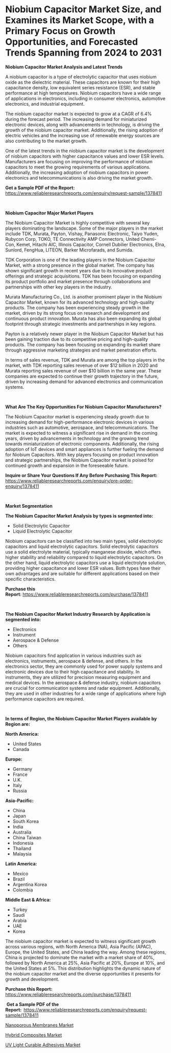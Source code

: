 <p><h1>Niobium Capacitor Market Size, and Examines its Market Scope, with a Primary Focus on Growth Opportunities, and Forecasted Trends Spanning from 2024 to 2031</h1></p><p><strong>Niobium Capacitor Market Analysis and Latest Trends</strong></p>
<p><p>A niobium capacitor is a type of electrolytic capacitor that uses niobium oxide as the dielectric material. These capacitors are known for their high capacitance density, low equivalent series resistance (ESR), and stable performance at high temperatures. Niobium capacitors have a wide range of applications in electronics, including in consumer electronics, automotive electronics, and industrial equipment.</p><p>The niobium capacitor market is expected to grow at a CAGR of 6.4% during the forecast period. The increasing demand for miniaturized electronic devices, along with advancements in technology, is driving the growth of the niobium capacitor market. Additionally, the rising adoption of electric vehicles and the increasing use of renewable energy sources are also contributing to the market growth.</p><p>One of the latest trends in the niobium capacitor market is the development of niobium capacitors with higher capacitance values and lower ESR levels. Manufacturers are focusing on improving the performance of niobium capacitors to meet the growing requirements of various applications. Additionally, the increasing adoption of niobium capacitors in power electronics and telecommunications is also driving the market growth.</p></p>
<p><strong>Get a Sample PDF of the Report:&nbsp;</strong> <a href="https://www.reliableresearchreports.com/enquiry/request-sample/1378411">https://www.reliableresearchreports.com/enquiry/request-sample/1378411</a></p>
<p>&nbsp;</p>
<p><strong>Niobium Capacitor Major Market Players</strong></p>
<p><p>The Niobium Capacitor Market is highly competitive with several key players dominating the landscape. Some of the major players in the market include TDK, Murata, Payton, Vishay, Panasonic Electronic, Taiyo Yuden, Rubycon Corp, TOKO, TE Connectivity AMP Connectors, United Chemi-Con, Kemet, Hitachi AIC, Illinois Capacitor, Cornell Dubilier Electronics, Elna, Sunlord, FengHua, LITEON, Barker Microfarads, and Sumida.</p><p>TDK Corporation is one of the leading players in the Niobium Capacitor Market, with a strong presence in the global market. The company has shown significant growth in recent years due to its innovative product offerings and strategic acquisitions. TDK has been focusing on expanding its product portfolio and market presence through collaborations and partnerships with other key players in the industry.</p><p>Murata Manufacturing Co., Ltd. is another prominent player in the Niobium Capacitor Market, known for its advanced technology and high-quality products. The company has been experiencing steady growth in the market, driven by its strong focus on research and development and continuous product innovation. Murata has also been expanding its global footprint through strategic investments and partnerships in key regions.</p><p>Payton is a relatively newer player in the Niobium Capacitor Market but has been gaining traction due to its competitive pricing and high-quality products. The company has been focusing on expanding its market share through aggressive marketing strategies and market penetration efforts.</p><p>In terms of sales revenue, TDK and Murata are among the top players in the market, with TDK reporting sales revenue of over $12 billion in 2020 and Murata reporting sales revenue of over $10 billion in the same year. These companies are expected to continue their growth trajectory in the future, driven by increasing demand for advanced electronics and communication systems.</p></p>
<p>&nbsp;</p>
<p><strong>What Are The Key Opportunities For Niobium Capacitor Manufacturers?</strong></p>
<p><p>The Niobium Capacitor market is experiencing steady growth due to increasing demand for high-performance electronic devices in various industries such as automotive, aerospace, and telecommunications. The market is expected to witness a significant rise in demand in the coming years, driven by advancements in technology and the growing trend towards miniaturization of electronic components. Additionally, the rising adoption of IoT devices and smart appliances is further fueling the demand for Niobium Capacitors. With key players focusing on product innovation and strategic partnerships, the Niobium Capacitor market is poised for continued growth and expansion in the foreseeable future.</p></p>
<p><strong>Inquire or Share Your Questions If Any Before Purchasing This Report:</strong> <a href="https://www.reliableresearchreports.com/enquiry/pre-order-enquiry/1378411">https://www.reliableresearchreports.com/enquiry/pre-order-enquiry/1378411</a></p>
<p>&nbsp;</p>
<p><strong>Market Segmentation</strong></p>
<p><strong>The Niobium Capacitor Market Analysis by types is segmented into:</strong></p>
<p><ul><li>Solid Electrolytic Capacitor</li><li>Liquid Electrolytic Capacitor</li></ul></p>
<p><p>Niobium capacitors can be classified into two main types, solid electrolytic capacitors and liquid electrolytic capacitors. Solid electrolytic capacitors use a solid electrolyte material, typically manganese dioxide, which offers higher stability and reliability compared to liquid electrolytic capacitors. On the other hand, liquid electrolytic capacitors use a liquid electrolyte solution, providing higher capacitance and lower ESR values. Both types have their own advantages and are suitable for different applications based on their specific characteristics.</p></p>
<p><strong>Purchase this Report:&nbsp;</strong><a href="https://www.reliableresearchreports.com/purchase/1378411">https://www.reliableresearchreports.com/purchase/1378411</a></p>
<p>&nbsp;</p>
<p><strong>The Niobium Capacitor Market Industry Research by Application is segmented into:</strong></p>
<p><ul><li>Electronics</li><li>Instrument</li><li>Aerospace & Defense</li><li>Others</li></ul></p>
<p><p>Niobium capacitors find application in various industries such as electronics, instruments, aerospace & defense, and others. In the electronics sector, they are commonly used for power supply systems and electronic devices due to their high capacitance and stability. In instruments, they are utilized for precision measuring equipment and medical devices. In the aerospace & defense industry, niobium capacitors are crucial for communication systems and radar equipment. Additionally, they are used in other industries for a wide range of applications where high performance capacitors are required.</p></p>
<p>&nbsp;</p>
<p><strong>In terms of Region, the Niobium Capacitor Market Players available by Region are:</strong></p>
<p>
    <p> <strong> North America: </strong>
        <ul>
            <li>United States</li>
            <li>Canada</li>
        </ul>
        </p> 
    <p> <strong> Europe: </strong>
        <ul>
            <li>Germany</li>
            <li>France</li>
            <li>U.K.</li>
            <li>Italy</li>
            <li>Russia</li>
        </ul>
        </p> 
    <p> <strong> Asia-Pacific: </strong>
        <ul>
            <li>China</li>
            <li>Japan</li>
            <li>South Korea</li>
            <li>India</li>
            <li>Australia</li>
            <li>China Taiwan</li>
            <li>Indonesia</li>
            <li>Thailand</li>
            <li>Malaysia</li>
        </ul>
        </p> 
    <p> <strong> Latin America: </strong>
        <ul>
            <li>Mexico</li>
            <li>Brazil</li>
            <li>Argentina Korea</li>
            <li>Colombia</li>
        </ul>
        </p> 
    <p> <strong> Middle East & Africa: </strong>
        <ul>
            <li>Turkey</li>
            <li>Saudi</li>
            <li>Arabia</li>
            <li>UAE</li>
            <li>Korea</li>
        </ul>
    </p>
    </p>
<p><p>The niobium capacitor market is expected to witness significant growth across various regions, with North America (NA), Asia Pacific (APAC), Europe, the United States, and China leading the way. Among these regions, China is projected to dominate the market with a market share of 40%, followed by North America at 25%, Asia Pacific at 20%, Europe at 10%, and the United States at 5%. This distribution highlights the dynamic nature of the niobium capacitor market and the diverse opportunities it presents for growth and development.</p></p>
<p><strong>Purchase this Report: </strong><a href="https://www.reliableresearchreports.com/purchase/1378411">https://www.reliableresearchreports.com/purchase/1378411</a></p>
<p>&nbsp;<strong>Get a Sample PDF of the Report:&nbsp;&nbsp;</strong><a href="https://www.reliableresearchreports.com/enquiry/request-sample/1378411">https://www.reliableresearchreports.com/enquiry/request-sample/1378411</a></p>
<p><strong></strong></p>
<p><p><a href="https://shimmer-gardenia-37a.notion.site/Nanoporous-Membranes-Market-Size-and-Examines-its-Market-Scope-with-a-Primary-Focus-on-Growth-Oppo-8b0bbd873e72444795b46d4399731607">Nanoporous Membranes Market</a></p><p><a href="https://cute-banjo-8ca.notion.site/Hybrid-Composites-Market-Size-Share-Trends-Analysis-Report-By-Material-By-Type-By-End-user-By--232b05f1ed294f2dbb327333580d6332">Hybrid Composites Market</a></p><p><a href="https://unruly-ladybug-44b.notion.site/UV-Light-Curable-Adhesives-Market-Research-Report-Forecasted-for-Period-from-2024-2031-by-Market--4bb89655130c484491b34d79f0c7bad6">UV Light Curable Adhesives Market</a></p></p>